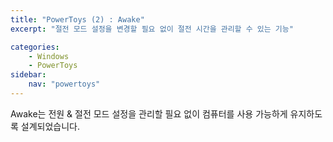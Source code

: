 ```yaml
---
title: "PowerToys (2) : Awake"
excerpt: "절전 모드 설정을 변경할 필요 없이 절전 시간을 관리할 수 있는 기능"

categories:
    - Windows
    - PowerToys
sidebar:
    nav: "powertoys"
---
```


Awake는 전원 & 절전 모드 설정을 관리할 필요 없이 컴퓨터를 사용 가능하게 유지하도록 설계되었습니다.
